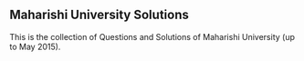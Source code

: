 Maharishi University Solutions
---

This is the collection of Questions and Solutions of Maharishi University (up to May 2015).
